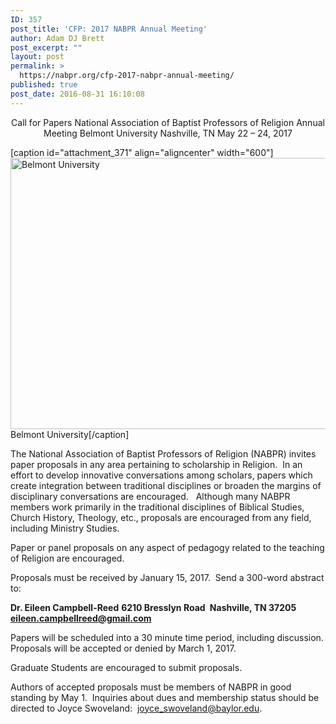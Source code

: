 ```yaml
---
ID: 357
post_title: 'CFP: 2017 NABPR Annual Meeting'
author: Adam DJ Brett
post_excerpt: ""
layout: post
permalink: >
  https://nabpr.org/cfp-2017-nabpr-annual-meeting/
published: true
post_date: 2016-08-31 16:10:08
---
```

<p style="text-align: center;">Call for Papers
National Association of Baptist Professors of Religion
Annual Meeting
Belmont University
Nashville, TN
May 22 – 24, 2017</p>

[caption id="attachment_371" align="aligncenter" width="600"]<a href="http://nabpr.org/wp-content/uploads/2016/08/belmont.jpg"><img class="wp-image-371 size-large" src="http://nabpr.org/wp-content/uploads/2016/08/belmont-1024x740.jpg" alt="Belmont University" width="600" height="434" /></a> Belmont University[/caption]

The National Association of Baptist Professors of Religion (NABPR) invites paper proposals in any area pertaining to scholarship in Religion.  In an effort to develop innovative conversations among scholars, papers which create integration between traditional disciplines or broaden the margins of disciplinary conversations are encouraged.   Although many NABPR members work primarily in the traditional disciplines of Biblical Studies, Church History, Theology, etc., proposals are encouraged from any field, including Ministry Studies.

Paper or panel proposals on any aspect of pedagogy related to the teaching of Religion are encouraged.

Proposals must be received by January 15, 2017.  Send a 300-word abstract to:

<strong>Dr. Eileen Campbell-Reed</strong>
<strong>6210 Bresslyn Road </strong>
<strong>Nashville, TN 37205 </strong>
<strong><a href="mailto:eileen.campbellreed@gmail.com">eileen.campbellreed@gmail.com</a> </strong>

Papers will be scheduled into a 30 minute time period, including discussion.
Proposals will be accepted or denied by March 1, 2017.

Graduate Students are encouraged to submit proposals.

Authors of accepted proposals must be members of NABPR in good standing by May 1.  Inquiries about dues and membership status should be directed to Joyce Swoveland:  joyce_swoveland@baylor.edu.